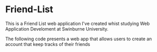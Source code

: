 # Friend-List

This is a Friend List web application I've created whist studying Web Application Develoment at Swinburne University.

The following code presents a web app that allows users to create an account that keep tracks of their friends
